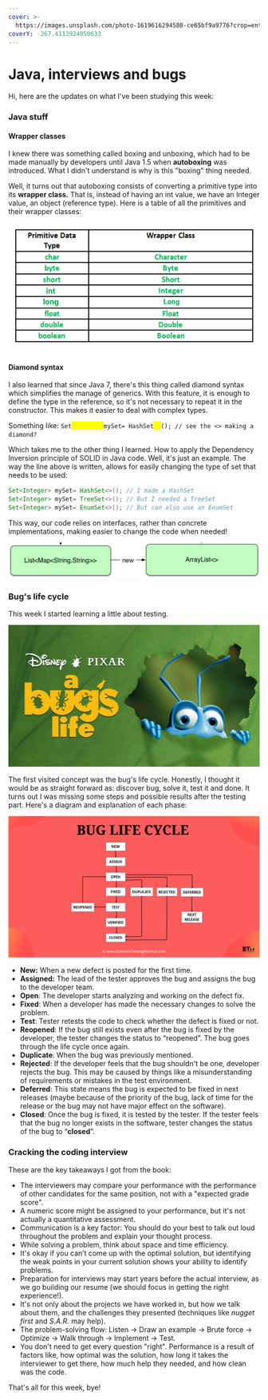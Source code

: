 ```yaml
---
cover: >-
  https://images.unsplash.com/photo-1619616294580-ce65bf9a9776?crop=entropy&cs=tinysrgb&fm=jpg&ixid=MnwxOTcwMjR8MHwxfHNlYXJjaHw1fHxidWdzfGVufDB8fHx8MTY2MDE0NjkyNA&ixlib=rb-1.2.1&q=80
coverY: -267.4113924050633
---
```


# Java, interviews and bugs

Hi, here are the updates on what I've been studying this week:

### Java stuff

#### Wrapper classes

I knew there was something called boxing and unboxing, which had to be made manually by developers until Java 1.5 when **autoboxing** was introduced. What I didn't understand is why is this "boxing" thing needed.

Well, it turns out that autoboxing consists of converting a primitive type into its **wrapper class.** That is, instead of having an int value, we have an Integer value, an object (reference type). Here is a table of all the primitives and their wrapper classes:

![](<../.gitbook/assets/image (6).png>)

#### Diamond syntax

I also learned that since Java 7, there's this thing called diamond syntax which simplifies the manage of generics. With this feature, it is enough to define the type in the reference, so it's not necessary to repeat it in the constructor. This makes it easier to deal with complex types.

Something like: `Set`<mark style="color:yellow;">`<Integer>`</mark>`mySet= HashSet`<mark style="color:yellow;">`<>`</mark>`(); // see the <> making a diamond?`

Which takes me to the other thing I learned. How to apply the Dependency Inversion principle of SOLID in Java code. Well, it's just an example. The way the line above is written, allows for easily changing the type of set that needs to be used:

```java
Set<Integer> mySet= HashSet<>(); // I made a HashSet
Set<Integer> mySet= TreeSet<>(); // But I needed a TreeSet
Set<Integer> mySet= EnumSet<>(); // But can also use an EnumSet
```

This way, our code relies on interfaces, rather than concrete implementations, making easier to change the code when needed!

![Nice example of the D + the <> :)](<../.gitbook/assets/image (1).png>)

### Bug's life cycle

This week I started learning a little about testing.

![lol](<../.gitbook/assets/image (16).png>)

The first visited concept was the bug's life cycle. Honestly, I thought it would be as straight forward as: discover bug, solve it, test it and done. It turns out I was missing some steps and possible results after the testing part. Here's a diagram and explanation of each phase:

![](<../.gitbook/assets/image (13).png>)

* **New:** When a new defect is posted for the first time.
* **Assigned:** The lead of the tester approves the bug and assigns the bug to the developer team.
* **Open**: The developer starts analyzing and working on the defect fix.
* **Fixed**: When a developer has made the necessary changes to solve the problem.
* **Test**: Tester retests the code to check whether the defect is fixed or not.
* **Reopened**:  If the bug still exists even after the bug is fixed by the developer, the tester changes the status to “reopened”. The bug goes through the life cycle once again.
* **Duplicate**: When the bug was previously mentioned.
* **Rejected**: If the developer feels that the bug shouldn't be one, developer rejects the bug. This may be caused by things like a misunderstanding of requirements or mistakes in the test environment.
* **Deferred**: This state means the bug is expected to be fixed in next releases (maybe because of the priority of the bug, lack of time for the release or the bug may not have major effect on the software).
* **Closed**: Once the bug is fixed, it is tested by the tester. If the tester feels that the bug no longer exists in the software, tester changes the status of the bug to “**closed**”.

### Cracking the coding interview

These are the key takeaways I got from the book:

* The interviewers may compare your performance with the performance of other candidates for the same position, not with a "expected grade score".
* A numeric score might be assigned to your performance, but it's not actually a quantitative assessment.
* Communication is a key factor: You should do your best to talk out loud throughout the problem and explain your thought process.
* While solving a problem, think about space and time efficiency.
* It's okay if you can’t come up with the optimal solution, but identifying the weak points in your current solution shows your ability to identify problems.
* Preparation for interviews may start years before the actual interview, as we go building our resume (we should focus in getting the right experience!).
* It's not only about the projects we have worked in, but how we talk about them, and the challenges they presented (techniques like _nugget first_ and _S.A.R._ may help).
* &#x20;The problem-solving flow: Listen -> Draw an example -> Brute force -> Optimize -> Walk through -> Implement -> Test.
* You don't need to get every question "right". Performance is a result of factors like, how optimal was the solution, how long it takes the interviewer to get there, how much help they needed, and how clean was the code.



That's all for this week, bye!

